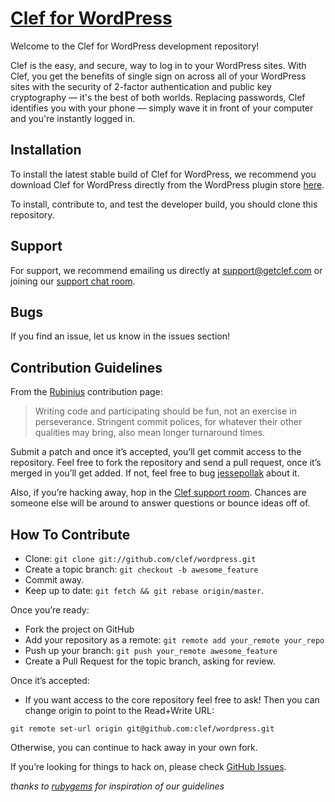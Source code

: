 # [Clef for WordPress](http://wordpress.org/plugins/wpclef/)

Welcome to the Clef for WordPress development repository!

Clef is the easy, and secure, way to log in to your WordPress sites. With Clef, you get the benefits of single sign on across all of your WordPress sites with the security of 2-factor authentication and public key cryptography — it's the best of both worlds. Replacing passwords, Clef identifies you with your phone — simply wave it in front of your computer and you're instantly logged in.

## Installation

To install the latest stable build of Clef for WordPress, we recommend you download Clef for WordPress directly from the WordPress plugin store [here](http://downloads.wordpress.org/plugin/wpclef.1.6.3.zip).

To install, contribute to, and test the developer build, you should clone this repository.

## Support

For support, we recommend emailing us directly at [support@getclef.com](mailto:support@getclef.com) or joining our [support chat room](http://www.hipchat.com/gYDBysXUf). 

## Bugs

If you find an issue, let us know in the issues section!

## Contribution Guidelines

From the [Rubinius](http://rubini.us/) contribution page:

> Writing code and participating should be fun, not an exercise in
> perseverance. Stringent commit polices, for whatever their other
> qualities may bring, also mean longer turnaround times.

Submit a patch and once it’s accepted, you’ll get commit access to the
repository. Feel free to fork the repository and send a pull request,
once it’s merged in you’ll get added. If not, feel free to bug
[jessepollak](http://github.com/jessepollak) about it.

Also, if you’re hacking away, hop in the [Clef support room](http://www.hipchat.com/gYDBysXUf). Chances are someone else will be around to answer
questions or bounce ideas off of.

How To Contribute
-----------------

* Clone: `git clone git://github.com/clef/wordpress.git`
* Create a topic branch: `git checkout -b awesome_feature`
* Commit away.
* Keep up to date: `git fetch && git rebase origin/master`.

Once you’re ready:

* Fork the project on GitHub
* Add your repository as a remote: `git remote add your_remote your_repo`
* Push up your branch: `git push your_remote awesome_feature`
* Create a Pull Request for the topic branch, asking for review.

Once it’s accepted:

* If you want access to the core repository feel free to ask! Then you
can change origin to point to the Read+Write URL:

```
git remote set-url origin git@github.com:clef/wordpress.git
```

Otherwise, you can continue to hack away in your own fork.

If you’re looking for things to hack on, please check 
[GitHub Issues](http://github.com/clef/wordpress/issues). 

*thanks to [rubygems](https://github.com/rubygems/rubygems.org) for inspiration of our guidelines*